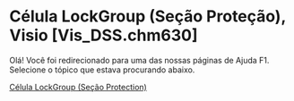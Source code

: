 
# Célula LockGroup (Seção Proteção), Visio [Vis_DSS.chm630]

Olá! Você foi redirecionado para uma das nossas páginas de Ajuda F1. Selecione o tópico que estava procurando abaixo.

[Célula LockGroup (Seção Protection)](http://msdn.microsoft.com/library/04b0fa5b-1680-cfe2-6aaf-0502ad196027%28Office.15%29.aspx)
